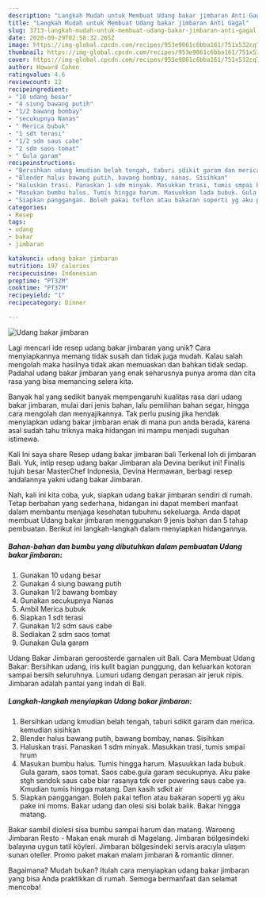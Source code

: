 ```yaml
---
description: "Langkah Mudah untuk Membuat Udang bakar jimbaran Anti Gagal"
title: "Langkah Mudah untuk Membuat Udang bakar jimbaran Anti Gagal"
slug: 3713-langkah-mudah-untuk-membuat-udang-bakar-jimbaran-anti-gagal
date: 2020-09-29T02:58:32.265Z
image: https://img-global.cpcdn.com/recipes/953e9861c6bba161/751x532cq70/udang-bakar-jimbaran-foto-resep-utama.jpg
thumbnail: https://img-global.cpcdn.com/recipes/953e9861c6bba161/751x532cq70/udang-bakar-jimbaran-foto-resep-utama.jpg
cover: https://img-global.cpcdn.com/recipes/953e9861c6bba161/751x532cq70/udang-bakar-jimbaran-foto-resep-utama.jpg
author: Howard Cohen
ratingvalue: 4.6
reviewcount: 12
recipeingredient:
- "10 udang besar"
- "4 siung bawang putih"
- "1/2 bawang bombay"
- "secukupnya Nanas"
- " Merica bubuk"
- "1 sdt terasi"
- "1/2 sdm saus cabe"
- "2 sdm saos tomat"
- " Gula garam"
recipeinstructions:
- "Bersihkan udang kmudian belah tengah, taburi sdikit garam dan merica. kemudian sisihkan"
- "Blender halus bawang putih, bawang bombay, nanas. Sisihkan"
- "Haluskan trasi. Panaskan 1 sdm minyak. Masukkan trasi, tumis smpai hrum"
- "Masukan bumbu halus. Tumis hingga harum. Masuukkan lada bubuk. Gula garam, saos tomat. Saos cabe.gula garam secukupnya. Aku pake stgh sendok saus cabe biar rasanya tdk over powering saus cabe ya. Kmudian tumis hingga matang. Dan kasih sdkit air"
- "Siapkan panggangan. Boleh pakai teflon atau bakaran soperti yg aku pake ini moms. Bakar udang dan olesi sisi bolak balik. Bakar hingga matang."
categories:
- Resep
tags:
- udang
- bakar
- jimbaran

katakunci: udang bakar jimbaran 
nutrition: 197 calories
recipecuisine: Indonesian
preptime: "PT32M"
cooktime: "PT37M"
recipeyield: "1"
recipecategory: Dinner

---
```



![Udang bakar jimbaran](https://img-global.cpcdn.com/recipes/953e9861c6bba161/751x532cq70/udang-bakar-jimbaran-foto-resep-utama.jpg)

Lagi mencari ide resep udang bakar jimbaran yang unik? Cara menyiapkannya memang tidak susah dan tidak juga mudah. Kalau salah mengolah maka hasilnya tidak akan memuaskan dan bahkan tidak sedap. Padahal udang bakar jimbaran yang enak seharusnya punya aroma dan cita rasa yang bisa memancing selera kita.

Banyak hal yang sedikit banyak mempengaruhi kualitas rasa dari udang bakar jimbaran, mulai dari jenis bahan, lalu pemilihan bahan segar, hingga cara mengolah dan menyajikannya. Tak perlu pusing jika hendak menyiapkan udang bakar jimbaran enak di mana pun anda berada, karena asal sudah tahu triknya maka hidangan ini mampu menjadi suguhan istimewa.

Kali Ini saya share Resep udang bakar jimbaran bali Terkenal loh di jimbaran Bali. Yuk, intip resep udang bakar Jimbaran ala Devina berikut ini! Finalis tujuh besar MasterChef Indonesia, Devina Hermawan, berbagi resep andalannya yakni udang bakar Jimbaran.


Nah, kali ini kita coba, yuk, siapkan udang bakar jimbaran sendiri di rumah. Tetap berbahan yang sederhana, hidangan ini dapat memberi manfaat dalam membantu menjaga kesehatan tubuhmu sekeluarga. Anda dapat membuat Udang bakar jimbaran menggunakan 9 jenis bahan dan 5 tahap pembuatan. Berikut ini langkah-langkah dalam menyiapkan hidangannya.

<!--inarticleads1-->

##### Bahan-bahan dan bumbu yang dibutuhkan dalam pembuatan Udang bakar jimbaran:

1. Gunakan 10 udang besar
1. Gunakan 4 siung bawang putih
1. Gunakan 1/2 bawang bombay
1. Gunakan secukupnya Nanas
1. Ambil  Merica bubuk
1. Siapkan 1 sdt terasi
1. Gunakan 1/2 sdm saus cabe
1. Sediakan 2 sdm saos tomat
1. Gunakan  Gula garam


Udang Bakar Jimbaran geroosterde garnalen uit Bali. Cara Membuat Udang Bakar: Bersihkan udang, iris kulit bagian punggung, dan keluarkan kotoran sampai bersih seluruhnya. Lumuri udang dengan perasan air jeruk nipis. Jimbaran adalah pantai yang indah di Bali. 

<!--inarticleads2-->

##### Langkah-langkah menyiapkan Udang bakar jimbaran:

1. Bersihkan udang kmudian belah tengah, taburi sdikit garam dan merica. kemudian sisihkan
1. Blender halus bawang putih, bawang bombay, nanas. Sisihkan
1. Haluskan trasi. Panaskan 1 sdm minyak. Masukkan trasi, tumis smpai hrum
1. Masukan bumbu halus. Tumis hingga harum. Masuukkan lada bubuk. Gula garam, saos tomat. Saos cabe.gula garam secukupnya. Aku pake stgh sendok saus cabe biar rasanya tdk over powering saus cabe ya. Kmudian tumis hingga matang. Dan kasih sdkit air
1. Siapkan panggangan. Boleh pakai teflon atau bakaran soperti yg aku pake ini moms. Bakar udang dan olesi sisi bolak balik. Bakar hingga matang.


Bakar sambil diolesi sisa bumbu sampai harum dan matang. Waroeng Jimbaran Resto - Makan enak murah di Magelang. Jimbaran bölgesindeki balayına uygun tatil köyleri. Jimbaran bölgesindeki servis aracıyla ulaşım sunan oteller. Promo paket makan malam jimbaran &amp; romantic dinner. 

Bagaimana? Mudah bukan? Itulah cara menyiapkan udang bakar jimbaran yang bisa Anda praktikkan di rumah. Semoga bermanfaat dan selamat mencoba!
